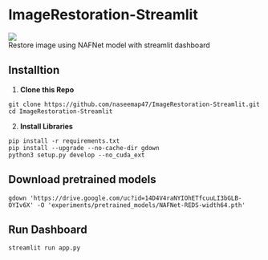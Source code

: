 # ImageRestoration-Streamlit
[<img src="https://img.shields.io/badge/Docker-Image-blue.svg?logo=docker">](<https://hub.docker.com/repository/docker/naseemap47/streamlit-nafnet>) <br>
Restore image using NAFNet model with streamlit dashboard

## Installtion
1. **Clone this Repo**
```
git clone https://github.com/naseemap47/ImageRestoration-Streamlit.git
cd ImageRestoration-Streamlit
```
2. **Install Libraries**
```
pip install -r requirements.txt
pip install --upgrade --no-cache-dir gdown
python3 setup.py develop --no_cuda_ext
```
## Download pretrained models
```
gdown 'https://drive.google.com/uc?id=14D4V4raNYIOhETfcuuLI3bGLB-OYIv6X' -O 'experiments/pretrained_models/NAFNet-REDS-width64.pth'
```
## Run Dashboard
```
streamlit run app.py
```